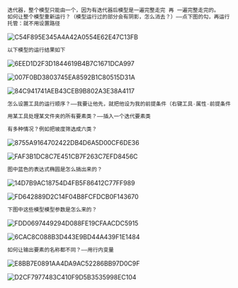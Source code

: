 ```java
迭代器，整个模型只能由一个，因为有迭代器后模型是一遍完整走完 再 一遍完整走完的。
如何让整个模型重新运行？（模型运行过的部分会有阴影，怎么消去？）——点下图的勾，再运行
托管：就不用设置路径
```



![C54F895E345A4A42A0554E62E47C13FB](https://github.com/CHENJIAMIAN/Blog/assets/20126997/753b6132-1795-4c17-b5d5-d11b6d30eaeb)

```java
以下模型的运行结果如下
```



![6EED1D2F3D1844619B4B7C1671DCA997](https://github.com/CHENJIAMIAN/Blog/assets/20126997/cb38c4e9-8bbf-4ffb-83b1-01eb512fc939)





![007F0BD3803745EA8592B1C80515D31A](https://github.com/CHENJIAMIAN/Blog/assets/20126997/973ffb4a-5e9c-4c61-9411-302d4637cad4)





![84C941741AEB43CEB9B802A3E38A4117](https://github.com/CHENJIAMIAN/Blog/assets/20126997/3e93c156-7633-4f8d-8704-0912b10a1fb4)

```java
怎么设置工具的运行顺序？——我要让他先，就把他设为我的前提条件（右键工具-属性-前提条件）

用某工具处理某文件夹的所有要素类？——插入一个迭代要素类

有多种情况？例如把坡度筛选成六类？
```



![8755A9164702422DB4D6A5D00CF6DE36](https://github.com/CHENJIAMIAN/Blog/assets/20126997/33b146d7-3753-4502-9fa0-e3249c44eae0)



![FAF3B1DC8C7E451CB7F263C7EFD8456C](https://github.com/CHENJIAMIAN/Blog/assets/20126997/8928e046-1994-4ef5-97bc-bfcd25bc5183)

```java
图中蓝色的表达式椭圆是怎么搞出来的？
```



![14D7B9AC18754D4FB5F86412C77FF989](https://github.com/CHENJIAMIAN/Blog/assets/20126997/d879add5-b47e-40f5-a850-fb841d0de954)



![FD642889D2C14F04B8FCFDCB0F143670](https://github.com/CHENJIAMIAN/Blog/assets/20126997/bba018d2-8240-4945-b45a-61ae23d0bdf3)

```java
下图中这些模型模型参数是怎么来的？
```



![FDD0697449294D088FE19CFAACDC5915](https://github.com/CHENJIAMIAN/Blog/assets/20126997/8aa22b46-5100-4698-8ead-6a6745bee1ee)





![6CAC8C088B3D443E9BD44A439F1E1484](https://github.com/CHENJIAMIAN/Blog/assets/20126997/1da6c2dd-2ee5-4b9b-be45-ce30cbe6e9cc)

```java
如何让输出要素的名称都不同？——用行内变量
```



![E8BB7E0891AA4DA9AC52286BB97D0C9F](https://github.com/CHENJIAMIAN/Blog/assets/20126997/317e9318-377c-4c7c-9640-a3f8ce062570)



![D2CF7977483C410F9D5B3535998EC104](https://github.com/CHENJIAMIAN/Blog/assets/20126997/9969448a-20b1-48cf-a423-283ac45321ad)



